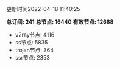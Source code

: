 更新时间2022-04-18 11:40:25

**总订阅: 241**
**总节点: 16440**
**有效节点: 12668**
- v2ray节点: 4116
- ss节点: 5835
- trojan节点: 364
- ssr节点: 2353
